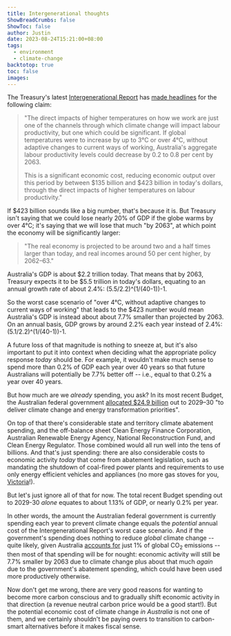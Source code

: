 ```yaml
---
title: Intergenerational thoughts
ShowBreadCrumbs: false
ShowToc: false
author: Justin
date: 2023-08-24T15:21:00+08:00
tags:
  - environment
  - climate-change
backtotop: true
toc: false
images:
---
```


The Treasury's latest [Intergenerational Report](https://treasury.gov.au/publication/2023-intergenerational-report) has [made headlines](https://www.smh.com.au/politics/federal/global-warming-to-cost-australia-up-to-423-billion-over-40-years-20230823-p5dyvx.html) for the following claim:

> "The direct impacts of higher temperatures on how we work are just one of the channels through which climate change will impact labour productivity, but one which could be significant. If global temperatures were to increase by up to 3°C or over 4°C, without adaptive changes to current ways of working, Australia's aggregate labour productivity levels could decrease by 0.2 to 0.8 per cent by 2063.
> 
>  This is a significant economic cost, reducing economic output over this period by between $135 billion and $423 billion in today's dollars, through the direct impacts of higher temperatures on labour productivity."

If $423 billion sounds like a big number, that's because it is. But Treasury isn't saying that we could lose nearly 20% of GDP if the globe warms by over 4°C; it's saying that we will lose that much "by 2063", at which point the economy will be significantly larger:

> "The real economy is projected to be around two and a half times larger than today, and real incomes around 50 per cent higher, by 2062–63."

Australia's GDP is about $2.2 trillion today. That means that by 2063, Treasury expects it to be $5.5 trillion in today's dollars, equating to an annual growth rate of about 2.4%: (5.5/2.2)^(1/(40-1))-1.

So the worst case scenario of "over 4°C, without adaptive changes to current ways of working" that leads to the $423 number would mean Australia's GDP is instead about about 7.7% smaller than projected by 2063. On an annual basis, GDP grows by around 2.2% each year instead of 2.4%: (5.1/2.2)^(1/(40-1))-1.

A future loss of that magnitude is nothing to sneeze at, but it's also important to put it into context when deciding what the appropriate policy response *today* should be. For example, it wouldn't make much sense to spend more than 0.2% of GDP each year over 40 years so that future Australians will potentially be 7.7% better off -- i.e., equal to that 0.2% a year over 40 years.

But how much are we *already* spending, you ask? In its most recent Budget, the Australian federal government [allocated $24.9 billion](https://www.dcceew.gov.au/sites/default/files/documents/oct-budget-2022-23-climate-change-fs.pdf) out to 2029–30 "to deliver climate change and energy transformation priorities".

On top of that there's considerable state and territory climate abatement spending, and the off-balance sheet Clean Energy Finance Corporation, Australian Renewable Energy Agency, National Reconstruction Fund, and Clean Energy Regulator. Those combined would all run well into the tens of billions. And that's just spending: there are also considerable costs to economic activity *today* that come from abatement legislation, such as mandating the shutdown of coal-fired power plants and requirements to use only energy efficient vehicles and appliances (no more gas stoves for you, [Victoria](https://www.theage.com.au/politics/victoria/gas-connection-to-be-banned-from-new-homes-in-victoria-20230728-p5dryd.html)!).

But let's just ignore all of that for now. The total recent Budget spending out to 2029-30 *alone* equates to about 1.13% of GDP, or nearly 0.2% per year.

In other words, the amount the Australian federal government is currently spending each year to prevent climate change equals the *potential* annual cost of the Intergenerational Report's worst case scenario. And if the government's spending does nothing to reduce *global* climate change -- quite likely, given Australia [accounts for](https://ourworldindata.org/grapher/annual-share-of-co2-emissions?country=~AUS) just 1% of global CO<sub>2</sub> emissions -- then most of that spending will be for nought: economic activity will still be 7.7% smaller by 2063 due to climate change plus about that much  *again* due to the government's abatement spending, which could have been used more productively otherwise.

Now don't get me wrong, there are very good reasons for wanting to become more carbon conscious and to gradually shift economic activity in that direction (a revenue neutral carbon price would be a good start!). But the potential economic cost of climate change *in Australia* is not one of them, and we certainly shouldn't be paying overs to transition to carbon-smart alternatives before it makes fiscal sense.